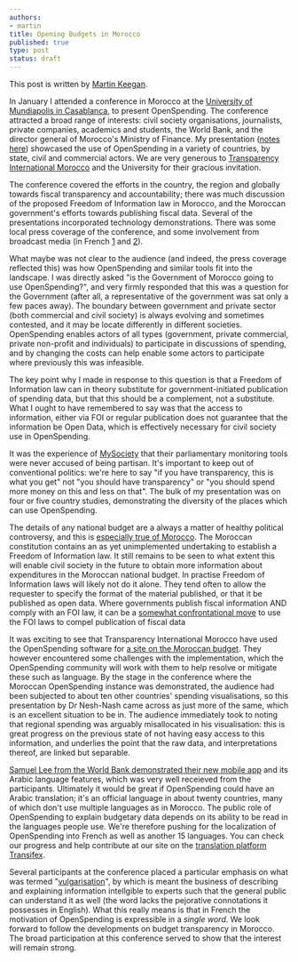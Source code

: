 ```yaml
---
authors:
- martin
title: Opening Budgets in Morocco
published: true
type: post
status: draft
---
```

This post is written by [Martin Keegan](https://twitter.com/mk270). 

In January I attended a conference in Morocco at the
[University of Mundiapolis in Casablanca](http://mundiapolis.ma/), to present OpenSpending. The
conference attracted a broad range of interests: civil society
organisations, journalists, private companies, academics and students,
the World Bank, and the director general of Morocco's Ministry of
Finance. My presentation ([notes here](http://mk.ucant.org/media/openspending-francais/)) showcased the use of OpenSpending in a variety of countries, by
state, civil and commercial actors. We are very generous to [Transparency
International Morocco](http://www.transparencymaroc.ma/) and the University
for their gracious invitation.

The conference covered the efforts in the country, the region and globally
towards fiscal transparency and accountability; there was much discussion of
the proposed Freedom of Information law in Morocco, and the Moroccan
government's efforts towards publishing fiscal data. Several of the
presentations incorporated technology demonstrations. There was some
local press coverage of the conference, and some involvement from broadcast
media (in
French
[1](http://www.lnt.ma/economie/la-transparence-budgetaire-au-centre-dune-rencontre-debat-63825.html)
and
[2](http://www.leconomiste.com/article/902383-la-transparence-budg-taire-fait-d-bat)).


What maybe was not clear to the audience (and indeed, the press
coverage reflected this) was how OpenSpending and similar tools fit
into the landscape.  I was directly asked "is the Government of
Morocco going to use OpenSpending?", and very firmly responded that
this was a question for the Government (after all, a representative of
the government was sat only a few paces away).  The boundary between
government and private sector (both commercial and civil society) is
always evolving and sometimes contested, and it may be locate differently
in different societies. OpenSpending enables actors of all types (government,
private commercial, private non-profit and individuals) to participate
in discussions of spending, and by changing the costs can help enable
some actors to participate where previously this was infeasible.

The key point why I made in response to this question is that a
Freedom of Information law can in theory substitute for
government-initiated publication of spending data, but that this
should be a complement, not a substitute. What I ought to have
remembered to say was that the access to information, either via FOI
or regular publication does not guarantee that the information be Open
Data, which is effectively necessary for civil society use in
OpenSpending.

It was the experience of [MySociety](http://mysociety.org) that their parliamentary monitoring
tools were never accused of being partisan. It's important to keep
out of conventional politics: we're here to say "if you have transparency,
this is what you get" not "you should have transparency" or "you should spend
more money on this and less on that". The bulk of my presentation was on
four or five country studies, demonstrating the diversity of the places
which can use OpenSpending.



The details of any national budget are a always a matter of healthy
political controversy, and this is [especially true of
Morocco](http://www.reuters.com/article/2012/11/18/us-morocco-protest-idUSBRE8AH0LX20121118). The Moroccan constitution contains an as yet unimplemented undertaking
to establish a Freedom of Information law. It still remains to be seen to what extent this will enable civil society in the future
to obtain more information about expenditures in the Moroccan national budget. In practise Freedom of Information laws will likely not do it alone. They tend often to allow the requester to specify the format of the material published,
or that it be published as open data. Where governments publish fiscal
information AND comply with an FOI law, it can be a [somewhat confrontational
move](http://constitution-unit.com/2011/05/24/we-can-work-it-out-eric-pickles-vs-nottingham-city-council/) to use the FOI laws to compel publication of fiscal data

It was exciting to see that Transparency International Morocco have used the OpenSpending software
for [a site on the Moroccan budget](http://floussna.ma/). They however encountered some challenges with the implementation, which the OpenSpending community will work with them
to help resolve or mitigate these such as language.
By the stage in the conference where the Moroccan OpenSpending instance was
demonstrated, the audience had been subjected to about ten other countries'
spending visualisations, so this presentation by Dr Nesh-Nash came across
as just more of the same, which is an excellent situation to be in. The
audience immediately took to noting that regional spending was arguably
misallocated in his visualisation: this is great progress on the previous
state of not having easy access to this information, and underlies the point
that the raw data, and interpretations thereof, are linked but separable.

[Samuel Lee from the World Bank demonstrated their new mobile app](http://openspending.org/blog/2013/01/29/worldbank-guest-post.html) and its Arabic language features, which was very well receieved from the participants. 
Ultimately it would be great if OpenSpending could have an Arabic translation; it's
an official language in about twenty countries, many of which don't
use multiple languages as in Morocco. The public role
of OpenSpending to explain budgetary data depends on its ability to be read in the
languages people use. We're therefore pushing for the localization of OpenSpending into
French as well as another 15 languages. You can check our progress and help contribute at our site on the
[translation platform Transifex](https://www.transifex.com/projects/p/openspending/).


Several participants at the conference placed a particular emphasis on what was termed
"[vulgarisation](http://fr.wikipedia.org/wiki/Vulgarisation)", by which
is meant the business of describing and explaining information intellgible
to experts such that the general public can understand it as well (the word
lacks the pejorative connotations it possesses in English). What this really
means is that in French the motivation of OpenSpending is expressible in
a *single word*. We look forward to follow the developments on budget transparency in Morocco. The broad participation at this conference served to show that the interest will remain strong. 




